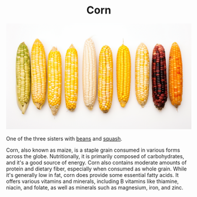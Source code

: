 <h1 align="center"> Corn </h1>

<p align="center" width="100%"><img src="../images/corn.png" /></p>

One of the three sisters with [beans](./bean.md) and [squash](./squash.md).

Corn, also known as maize, is a staple grain consumed in various forms across the globe. Nutritionally, it is primarily composed of carbohydrates, and it's a good source of energy. Corn also contains moderate amounts of protein and dietary fiber, especially when consumed as whole grain. While it's generally low in fat, corn does provide some essential fatty acids. It offers various vitamins and minerals, including B vitamins like thiamine, niacin, and folate, as well as minerals such as magnesium, iron, and zinc.
